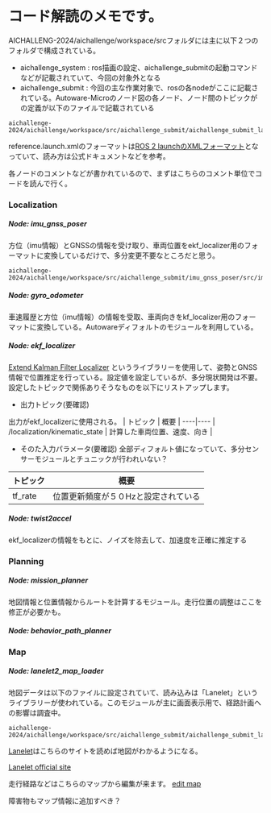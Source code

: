 # コード解読のメモです。
AICHALLENG-2024/aichallenge/workspace/srcフォルダには主に以下２つのフォルダで構成されている。
- aichallenge_system : ros描画の設定、aichallenge_submitの起動コマンドなどが記載されていて、今回の対象外となる
- aichallenge_submit : 今回の主な作業対象で、rosの各nodeがここに記載されている。Autoware-Microのノード図の各ノード、ノード間のトピックがの定義が以下のファイルで記載されている
```
aichallenge-2024/aichallenge/workspace/src/aichallenge_submit/aichallenge_submit_launch/launch/reference.launch.xml
```
reference.launch.xmlのフォーマットは[ROS 2 launchのXMLフォーマット](https://docs.ros.org/en/foxy/Tutorials/Intermediate/Launch/Creating-Launch-Files.html)となっていて、読み方は公式ドキュメントなどを参考。

各ノードのコメントなどが書かれているので、まずはこちらのコメント単位でコードを読んで行く。

### Localization
##### Node: imu_gnss_poser
方位（imu情報）とGNSSの情報を受け取り、車両位置をekf_localizer用のフォーマットに変換しているだけで、多分変更不要なところだと思う。
```
aichallenge-2024/aichallenge/workspace/src/aichallenge_submit/imu_gnss_poser/src/imu_gnss_poser_node.cpp
```

##### Node: gyro_odometer
車速履歴と方位（imu情報）の情報を受取、車両向きをkf_localizer用のフォーマットに変換している。Autowareディフォルトのモジュールを利用している。

##### Node: ekf_localizer
[Extend Kalman Filter Localizer](https://autowarefoundation.github.io/autoware.universe/main/localization/ekf_localizer/)
というライブラリーを使用して、姿勢とGNSS情報で位置推定を行っている。設定値を設定しているが、多分現状開発は不要。設定したトピックで関係ありそうなものを以下にリストアップします。

- 出力トピック(要確認)

出力がekf_localizerに使用される。
| トピック | 概要 |
----|---- 
| /localization/kinematic_state | 計算した車両位置、速度、向き |

- そのた入力パラメータ(要確認)
全部ディフォルト値になっていて、多分センサーモジュールとチュニックが行われいない？

| トピック | 概要 |
----|---- 
| tf_rate | 位置更新頻度が５０Hzと設定されている |

##### Node: twist2accel
ekf_localizerの情報をもとに、ノイズを除去して、加速度を正確に推定する

### Planning
##### Node: mission_planner
地図情報と位置情報からルートを計算するモジュール。走行位置の調整はここを修正が必要かも。

##### Node: behavior_path_planner



### Map
##### Node: lanelet2_map_loader
地図データは以下のファイルに設定されていて、読み込みは「Lanelet」というライブラリーが使われている。このモジュールが主に画面表示用で、経路計画への影響は調査中。
```
aichallenge-2024/aichallenge/workspace/src/aichallenge_submit/aichallenge_submit_launch/map/lanelet2_map.osm
```
[Lanelet](https://tech.tier4.jp/entry/2021/06/23/160000#%E8%87%AA%E5%8B%95%E9%81%8B%E8%BB%A2%E3%81%AE%E5%9C%B0%E5%9B%B3)はこちらのサイトを読めば地図がわかるようになる。

[Lanelet official site](https://fzi-forschungszentrum-informatik.github.io/Lanelet2/)

走行経路などはこちらのマップから編集が来ます。
[edit map](https://qiita.com/Massy0127/items/9a646d6b8e1c33f8dace)

障害物もマップ情報に追加すべき？